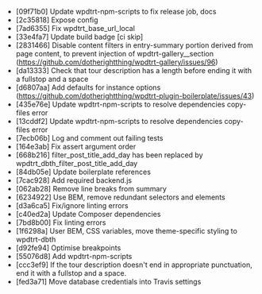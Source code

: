 * [09f71b0] Update wpdtrt-npm-scripts to fix release job, docs
* [2c35818] Expose config
* [7ad6355] Fix wpdtrt_base_url_local
* [33e4fa7] Update build badge [ci skip]
* [2831466] Disable content filters in entry-summary portion derived from page content, to prevent injection of wpdtrt-gallery__section (https://github.com/dotherightthing/wpdtrt-gallery/issues/96)
* [da13333] Check that tour description has a length before ending it with a fullstop and a space
* [d6807aa] Add defaults for instance options (https://github.com/dotherightthing/wpdtrt-plugin-boilerplate/issues/43)
* [435e76e] Update wpdtrt-npm-scripts to resolve dependencies copy-files error
* [13cddf2] Update wpdtrt-npm-scripts to resolve dependencies copy-files error
* [7ecb06b] Log and comment out failing tests
* [164e3ab] Fix assert argument order
* [668b216] filter_post_title_add_day has been replaced by wpdtrt_dbth_filter_post_title_add_day
* [84db05e] Update boilerplate references
* [7cac928] Add required backend.js
* [062ab28] Remove line breaks from summary
* [6234922] Use BEM, remove redundant selectors and elements
* [d3a6ca5] Fix/ignore linting errors
* [c40ed2a] Update Composer dependencies
* [7bd8b00] Fix linting errors
* [1f6298a] User BEM, CSS variables, move theme-specific styling to wpdtrt-dbth
* [d92fe94] Optimise breakpoints
* [55076d8] Add wpdtrt-npm-scripts
* [ccc3ef9] If the tour description doesn't end in appropriate punctuation, end it with a fullstop and a space.
* [fed3a71] Move database credentials into Travis settings

